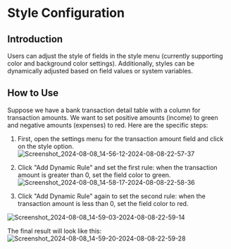 # Style Configuration

## Introduction

Users can adjust the style of fields in the style menu (currently supporting color and background color settings). Additionally, styles can be dynamically adjusted based on field values or system variables.

## How to Use

Suppose we have a bank transaction detail table with a column for transaction amounts. We want to set positive amounts (income) to green and negative amounts (expenses) to red. Here are the specific steps:

1. First, open the settings menu for the transaction amount field and click on the style option.
![Screenshot_2024-08-08_14-56-12-2024-08-08-22-57-37](https://static-docs.nocobase.com/Screenshot_2024-08-08_14-56-12-2024-08-08-22-57-37.png)

2. Click "Add Dynamic Rule" and set the first rule: when the transaction amount is greater than 0, set the field color to green.
![Screenshot_2024-08-08_14-58-17-2024-08-08-22-58-36](https://static-docs.nocobase.com/Screenshot_2024-08-08_14-58-17-2024-08-08-22-58-36.png)

3. Click "Add Dynamic Rule" again to set the second rule: when the transaction amount is less than 0, set the field color to red.

![Screenshot_2024-08-08_14-59-03-2024-08-08-22-59-14](https://static-docs.nocobase.com/Screenshot_2024-08-08_14-59-03-2024-08-08-22-59-14.png)

The final result will look like this:
![Screenshot_2024-08-08_14-59-20-2024-08-08-22-59-28](https://static-docs.nocobase.com/Screenshot_2024-08-08_14-59-20-2024-08-08-22-59-28.png)
